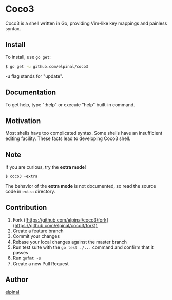 # Coco3

Coco3 is a shell written in Go, providing Vim-like key mappings and painless
syntax.

## Install

To install, use `go get`:

```bash
$ go get -u github.com/elpinal/coco3
```

-u flag stands for "update".

## Documentation

To get help, type ":help" or execute "help" built-in command.

## Motivation

Most shells have too complicated syntax. Some shells have an insufficient
editing facility. These facts lead to developing Coco3 shell.

## Note

If you are curious, try the <b>extra mode</b>!

```
$ coco3 -extra
```

The behavior of the <b>extra mode</b> is not documented, so read the source code in `extra` directory.

## Contribution

1. Fork ([https://github.com/elpinal/coco3/fork](https://github.com/elpinal/coco3/fork))
1. Create a feature branch
1. Commit your changes
1. Rebase your local changes against the master branch
1. Run test suite with the `go test ./...` command and confirm that it passes
1. Run `gofmt -s`
1. Create a new Pull Request

## Author

[elpinal](https://github.com/elpinal)

